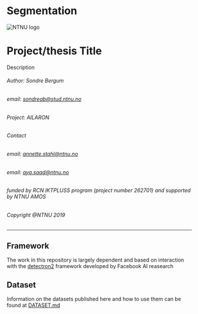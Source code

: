 # Segmentation

![NTNU logo](https://qore.no/res/ntnu-logo-100.png)

# Project/thesis Title
Description
###### Author: Sondre Bergum
###### email: sondreab@stud.ntnu.no
###### Project: AILARON
###### Contact
###### email: annette.stahl@ntnu.no
###### email: aya.saad@ntnu.no
###### funded by RCN IKTPLUSS program (project number 262701) and supported by NTNU AMOS
###### Copyright @NTNU 2019
---------------------------------------------------
<!-- -->

## Framework

The work in this repository is largely dependent and based on interaction with the [detectron2](https://github.com/facebookresearch/detectron2) framework developed by Facebook AI reasearch

## Dataset

Information on the datasets published here and how to use them can be found at [DATASET.md](DATASET.md)

